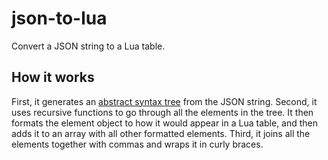 # json-to-lua
Convert a JSON string to a Lua table.

## How it works
First, it generates an [abstract syntax tree](https://github.com/vtrushin/json-to-ast) from the JSON string.
Second, it uses recursive functions to go through all the elements in the tree. It then formats the element object to how it would appear in a Lua table, and then adds it to an array with all other formatted elements.
Third, it joins all the elements together with commas and wraps it in curly braces.
